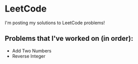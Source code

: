 # LeetCode 

I'm posting my solutions to LeetCode problems!

## Problems that I've worked on (in order):

- Add Two Numbers
- Reverse Integer
